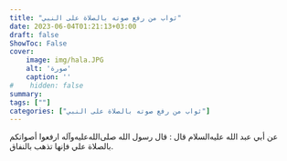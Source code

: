 ```yaml
---
title: "ثواب من رفع صوته بالصلاة على النبي"
date: 2023-06-04T01:21:13+03:00
draft: false
ShowToc: False
cover:
    image: img/hala.JPG
    alt: 'صورة'
    caption: ''
#    hidden: false
summary: 
tags: [""]
categories: ["ثواب من رفع صوته بالصلاة على النبي"]
---
```

عن أبي
عبد الله عليه‌السلام قال : قال رسول الله صلى‌الله‌عليه‌وآله ارفعوا أصواتكم بالصلاة علي فإنها
تذهب بالنفاق.

